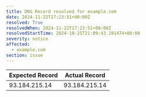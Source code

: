 ```yaml
---
title: DNS Record resolved for example.com
date: 2024-11-22T17:23:51+00:00Z
resolved: True
resolvedWhen: 2024-11-22T17:23:51+00:00Z
resolvedStartTime: 2024-10-25T21:09:43.191474+00:00
severity: notice
affected:
  - example.com
section: issue
---
```


| Expected Record  | Actual Record  |
|------------------|----------------|
| 93.184.215.14 | 93.184.215.14 |
